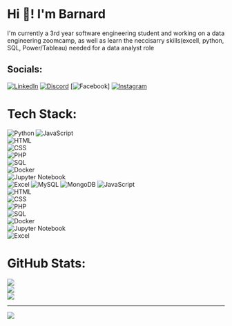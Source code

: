 # Hi 👋! I'm Barnard
I'm currently a 3rd year software engineering student and working on a data engineering zoomcamp, as well as learn the neccisarry skills(excell, python, SQL, Power/Tableau) needed for a data analyst role



## Socials:
[![LinkedIn](https://img.shields.io/badge/LinkedIn-0A66C2?style=for-the-badge&logo=linkedin&logoColor=white)](https://www.linkedin.com/in/barnard-fourie-aa3750210/)
[![Discord](https://img.shields.io/badge/Discord-%237289DA.svg?logo=discord&logoColor=white)](https://discord.gg/CheeseHutt) 
[![Facebook](https://img.shields.io/badge/Facebook-%231877F2.svg?logo=Facebook&logoColor=white)] 
[![Instagram](https://img.shields.io/badge/Instagram-%23E4405F.svg?logo=Instagram&logoColor=white)](https://instagram.com/cheesehutt) 

# Tech Stack:
![Python](https://img.shields.io/badge/python-3670A0?style=for-the-badge&logo=python&logoColor=ffdd54) 
![JavaScript](https://img.shields.io/badge/javascript-F7DF1E?style=for-the-badge&logo=javascript&logoColor=black)  
![HTML](https://img.shields.io/badge/html5-E34F26?style=for-the-badge&logo=html5&logoColor=white)  
![CSS](https://img.shields.io/badge/css3-1572B6?style=for-the-badge&logo=css3&logoColor=white)  
![PHP](https://img.shields.io/badge/PHP-777BB4?style=for-the-badge&logo=php&logoColor=white)  
![SQL](https://img.shields.io/badge/SQL-CC2927?style=for-the-badge&logo=microsoft-sql-server&logoColor=white)  
![Docker](https://img.shields.io/badge/docker-2496ED?style=for-the-badge&logo=docker&logoColor=white)  
![Jupyter Notebook](https://img.shields.io/badge/Jupyter-%23FA0F00.svg?style=for-the-badge&logo=jupyter&logoColor=white)  
![Excel](https://img.shields.io/badge/Microsoft_Excel-217346?style=for-the-badge&logo=microsoft-excel&logoColor=white) 
![MySQL](https://img.shields.io/badge/mysql-4479A1.svg?style=for-the-badge&logo=mysql&logoColor=white) 
![MongoDB](https://img.shields.io/badge/MongoDB-%234ea94b.svg?style=for-the-badge&logo=mongodb&logoColor=white) 
![JavaScript](https://img.shields.io/badge/javascript-F7DF1E?style=for-the-badge&logo=javascript&logoColor=black)  
![HTML](https://img.shields.io/badge/html5-E34F26?style=for-the-badge&logo=html5&logoColor=white)  
![CSS](https://img.shields.io/badge/css3-1572B6?style=for-the-badge&logo=css3&logoColor=white)  
![PHP](https://img.shields.io/badge/PHP-777BB4?style=for-the-badge&logo=php&logoColor=white)  
![SQL](https://img.shields.io/badge/SQL-CC2927?style=for-the-badge&logo=microsoft-sql-server&logoColor=white)  
![Docker](https://img.shields.io/badge/docker-2496ED?style=for-the-badge&logo=docker&logoColor=white)  
![Jupyter Notebook](https://img.shields.io/badge/Jupyter-%23FA0F00.svg?style=for-the-badge&logo=jupyter&logoColor=white)  
![Excel](https://img.shields.io/badge/Microsoft_Excel-217346?style=for-the-badge&logo=microsoft-excel&logoColor=white)  

# GitHub Stats:
![](https://github-readme-stats.vercel.app/api?username=BarnardF&theme=dark&hide_border=false&include_all_commits=false&count_private=false)<br/>
![](https://github-readme-streak-stats.herokuapp.com/?user=BarnardF&theme=dark&hide_border=false)<br/>
![](https://github-readme-stats.vercel.app/api/top-langs/?username=BarnardF&theme=dark&hide_border=false&include_all_commits=false&count_private=false&layout=compact)


---
[![](https://visitcount.itsvg.in/api?id=BarnardF&icon=10&color=10)](https://visitcount.itsvg.in)

<!-- Proudly created with GPRM ( https://gprm.itsvg.in ) -->
